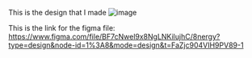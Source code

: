 This is the design that I made
![image](https://github.com/patkyu/8nergyTechnicalTest/assets/87472224/a241883d-c12d-4cca-96c0-43cd03a1ae90)

This is the link for the figma file:
https://www.figma.com/file/BF7cNwel9x8NgLNKilujhC/8nergy?type=design&node-id=1%3A8&mode=design&t=FaZjc904VIH9PV89-1
